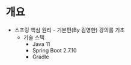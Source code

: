 # 개요
* 스프링 핵심 원리 - 기본편(By 김영한) 강의를 기초
  * 기술 스택
    * Java 11
    * Spring Boot 2.7.10
    * Gradle
